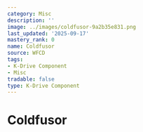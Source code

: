 ```yaml
---
category: Misc
description: ''
image: ../images/coldfusor-9a2b35e831.png
last_updated: '2025-09-17'
mastery_rank: 0
name: Coldfusor
source: WFCD
tags:
- K-Drive Component
- Misc
tradable: false
type: K-Drive Component
---
```


# Coldfusor

